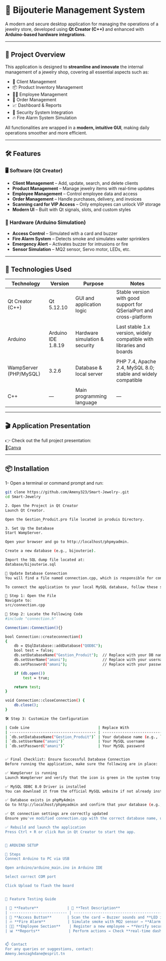 # 💎 Bijouterie Management System

A modern and secure desktop application for managing the operations of a jewelry store, developed using **Qt Creator (C++)** and enhanced with **Arduino-based hardware integrations**.

---

## 🚀 Project Overview

This application is designed to **streamline and innovate** the internal management of a jewelry shop, covering all essential aspects such as:

- 👤 Client Management  
- 📦 Product Inventory Management  
- 🧑‍💼 Employee Management  
- 🛒 Order Management  
- 📈 Dashboard & Reports  
- 🔐 Security System Integration  
- 🔥 Fire Alarm System Simulation  

All functionalities are wrapped in a **modern, intuitive GUI**, making daily operations smoother and more efficient.

---

## 🛠️ Features

### 🖥️ Software (Qt Creator)

- **Client Management** – Add, update, search, and delete clients  
- **Product Management** – Manage jewelry items with real-time updates  
- **Employee Management** – Control employee data and access  
- **Order Management** – Handle purchases, delivery, and invoices  
- **Scanning card for VIP Access** – Only employees can unlock VIP storage  
- **Modern UI** – Built with Qt signals, slots, and custom styles

### 🔌 Hardware (Arduino Simulation)

- **Access Control** – Simulated with a card and buzzer  
- **Fire Alarm System** – Detects smoke and simulates water sprinklers  
- **Emergency Alert** – Activates buzzer for intrusions or fire  
- **Sensor Simulation** – MQ2 sensor, Servo motor, LEDs, etc.

---

## 🧰 Technologies Used

| Technology             | Version            | Purpose                        | Notes                                                                |
| ---------------------- | ------------------ | ------------------------------ | -------------------------------------------------------------------- |
| Qt Creator (C++)       | Qt 5.12.10         | GUI and application logic      | Stable version with good support for QSerialPort and cross-platform  |
|                        |                    |                                |                                                                      | 
| Arduino                | Arduino IDE 1.8.19 | Hardware simulation & security | Last stable 1.x version, widely compatible with libraries and boards |
|                        |                    |                                |                                                                      |
| WampServer (PHP/MySQL) | 3.2.6              | Database & local server        | PHP 7.4, Apache 2.4, MySQL 8.0; stable and widely compatible     |
|                        |                    |                                |                                                                      | 
| C++                    | —                  | Main programming language      | —                                                                    |


---

## 🎬 Application Presentation

👉 Check out the full project presentation:  
[🔗Canva](https://www.canva.com/design/DAFwTWjroDM/vlxWiKhmTLtvSAmznBw2Ow/edit?utm_content=DAFwTWjroDM&utm_campaign=designshare&utm_medium=link2&utm_source=sharebutton)

---

## 📦 Installation

1- Open a terminal or command prompt and run:
```bash
git clone https://github.com/Ameny323/Smart-Jewelry-.git
cd Smart-Jewelry

2. Open the Project in Qt Creator
Launch Qt Creator.

Open the Gestion_Produit.pro file located in produis Directory.

3. Set Up the Database
Start WampServer.

Open your browser and go to http://localhost/phpmyadmin.

Create a new database (e.g., bijouterie).

Import the SQL dump file located at:
database/bijouterie.sql

🔄 Update Database Connection
You will find a file named connection.cpp, which is responsible for configuring the database connection to MySQL.

To connect the application to your local MySQL database, follow these steps:

📁 Step 1: Open the File
Navigate to:
src/connection.cpp

🧩 Step 2: Locate the Following Code
#include "connection.h"

Connection::Connection(){}

bool Connection::createconnection()
{
    db = QSqlDatabase::addDatabase("QODBC");
    bool test = false;
    db.setDatabaseName("Gestion_Produit");  // Replace with your DB name
    db.setUserName("amani");                // Replace with your username
    db.setPassword("amani");                // Replace with your password

    if (db.open())
        test = true;

    return test;
}

void Connection::closeConnection() {
    db.close();
}

🛠️ Step 3: Customize the Configuration

| Code Line                               | Replace With                              |
| --------------------------------------- | ----------------------------------------- |
| `db.setDatabaseName("Gestion_Produit")` | Your database name (e.g., `"bijouterie"`) |
| `db.setUserName("amani")`               | Your MySQL username                       |
| `db.setPassword("amani")`               | Your MySQL password                       |


✅ Final Checklist: Ensure Successful Database Connection
Before running the application, make sure the following are in place:

✅ WampServer is running
Launch WampServer and verify that the icon is green in the system tray.

✅ MySQL ODBC 8.0 Driver is installed
You can download it from the official MySQL website if not already installed.

✅ Database exists in phpMyAdmin
Go to http://localhost/phpmyadmin and confirm that your database (e.g., bijouterie) has been created and imported.

✅ Qt connection settings are correctly updated
Ensure you've modified connection.cpp with the correct database name, username, and password.

✅ Rebuild and launch the application
Press Ctrl + R or click Run in Qt Creator to start the app.


🔌 ARDUINO SETUP

🧩 Steps
Connect Arduino to PC via USB

Open arduino/arduino_main.ino in Arduino IDE

Select correct COM port

Click Upload to flash the board


🧪 Feature Testing Guide

| 🔧 **Feature**             | 🧪 **Test Description**                                                |
| -------------------------- | ----------------------------------------------------------------------  |
| 🔐 **Access Button**       | Scan the card → Buzzer sounds and **LED indicates unlock**           |
| 🔥 **Fire Alarm**          | Simulate smoke with MQ2 sensor → **Alarm** and **sprinklers activate**  |
| 👨‍💼 **Employee Section**    | Register a new employee → **Verify secure VIP area access**             |
| 📊 **Reports**             | Perform actions → Check **real-time dashboard** for updates             |


📫 Contact
For any queries or suggestions, contact:
Ameny.benzaghdane@esprit.tn

